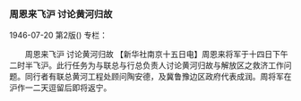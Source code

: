 ### 周恩来飞沪  讨论黄河归故

1946-07-20
第2版()
专栏：

　　周恩来飞沪
    讨论黄河归故
    【新华社南京十五日电】周恩来将军于十四日下午二时半飞沪。此行任务为与联总与行总负责人讨论黄河归故与解放区之救济工作问题。同行者有联总黄河工程处顾问陶安德，及冀鲁豫边区政府代表成润。周将军在沪作一二天逗留后即将返宁。
